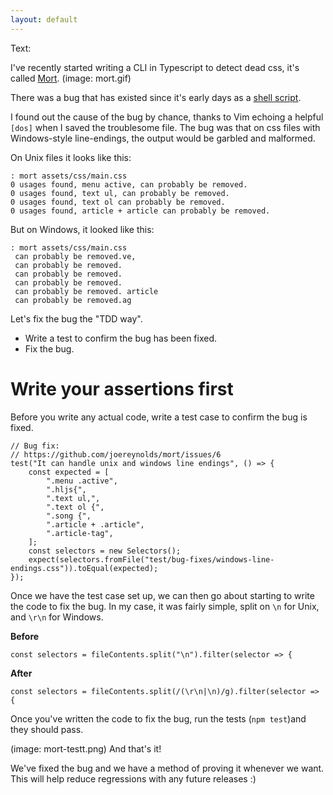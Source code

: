 ```yaml
---
layout: default
---
```


Text: 

I've recently started writing a CLI in Typescript to detect dead css,
it's called [Mort](https://github.com/joereynolds/mort).
(image: mort.gif)

There was a bug that has existed since it's early days as a [shell script](https://github.com/joereynolds/configs/blob/master/dotfiles/bash/.bashrc#L30).

I found out the cause of the bug by chance, thanks to Vim echoing a helpful `[dos]` when I saved the troublesome file.
The bug was that on css files with Windows-style line-endings, the output would be garbled and malformed.

On Unix files it looks like this:
```
: mort assets/css/main.css
0 usages found, menu active, can probably be removed.
0 usages found, text ul, can probably be removed.
0 usages found, text ol can probably be removed.
0 usages found, article + article can probably be removed.
```

But on Windows, it looked like this:
```
: mort assets/css/main.css
 can probably be removed.ve,
 can probably be removed.
 can probably be removed.
 can probably be removed.
 can probably be removed. article
 can probably be removed.ag
```

Let's fix the bug the "TDD way".

- Write a test to confirm the bug has been fixed.
- Fix the bug.

# Write your assertions first

Before you write any actual code, write a test case to confirm the bug is fixed.

```
// Bug fix:
// https://github.com/joereynolds/mort/issues/6
test("It can handle unix and windows line endings", () => {
    const expected = [
        ".menu .active",
        ".hljs{",
        ".text ul,",
        ".text ol {",
        ".song {",
        ".article + .article",
        ".article-tag",
    ];
    const selectors = new Selectors();
    expect(selectors.fromFile("test/bug-fixes/windows-line-endings.css")).toEqual(expected);
});
```

Once we have the test case set up, we can then go about starting to write the code to fix the bug.
In my case, it was fairly simple, split on `\n` for Unix, and `\r\n` for Windows.

**Before**

```
const selectors = fileContents.split("\n").filter(selector => {
```

**After**

```
const selectors = fileContents.split(/(\r\n|\n)/g).filter(selector => {
```

Once you've written the code to fix the bug, run the tests (`npm test`)and they should pass.

(image: mort-testt.png)
And that's it!

We've fixed the bug and we have a method of proving it whenever we want. This will help 
reduce regressions with any future releases :)
